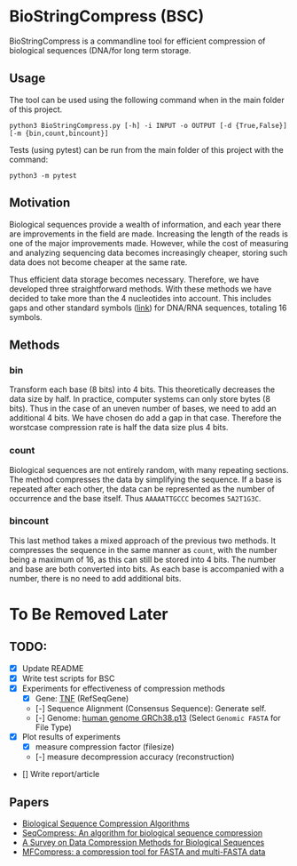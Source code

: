 # BioStringCompress (BSC)
BioStringCompress is a commandline tool for efficient compression of biological sequences (DNA/for long term storage.

## Usage

The tool can be used using the following command when in the main folder of this project.

`python3 BioStringCompress.py [-h] -i INPUT -o OUTPUT [-d {True,False}] [-m {bin,count,bincount}]`

Tests (using pytest) can be run from the main folder of this project with the command:

`python3 -m pytest`

## Motivation
Biological sequences provide a wealth of information, and each year there are improvements in the field are made.
Increasing the length of the reads is one of the major improvements made.
However, while the cost of measuring and analyzing sequencing data becomes increasingly cheaper, storing such data does not become cheaper at the same rate.

Thus efficient data storage becomes necessary. Therefore, we have developed three straightforward methods. With these methods we have decided to take more than the 4 nucleotides into account. This includes gaps and other standard symbols ([link](https://www.bioinformatics.org/sms/iupac.html)) for DNA/RNA sequences, totaling 16 symbols.

## Methods
### bin
Transform each base (8 bits) into 4 bits. This theoretically decreases the data size by half. In practice, computer systems can only store bytes (8 bits). Thus in the case of an uneven number of bases, we need to add an additional 4 bits. We have chosen do add a gap in that case. Therefore the worstcase compression rate is half the data size plus 4 bits.

### count
Biological sequences are not entirely random, with many repeating sections. The method compresses the data by simplifying the sequence. If a base is repeated after each other, the data can be represented as the number of occurrence and the base itself. Thus `AAAAATTGCCC` becomes `5A2T1G3C`.

### bincount
This last method takes a mixed approach of the previous two methods. It compresses the sequence in the same manner as `count`, with the number being a maximum of 16, as this can still be stored into 4 bits. The number and base are both converted into bits. As each base is accompanied with a number, there is no need to add additional bits.

# To Be Removed Later
## TODO:
  - [x] Update README
  - [x] Write test scripts for BSC
  - [x] Experiments for effectiveness of compression methods
    - [x] Gene: [TNF](https://www.ncbi.nlm.nih.gov/search/all/?term=TNF) (RefSeqGene)
    - [-] Sequence Alignment (Consensus Sequence): Generate self.
    - [-] Genome: [human genome GRCh38.p13](https://www.ncbi.nlm.nih.gov/search/all/?term=human%20genome) (Select `Genomic FASTA` for File Type)
  - [x] Plot results of experiments
    - [x] measure compression factor (filesize)
    - [-] measure decompression accuracy (reconstruction)
  - [] Write report/article

## Papers
 * [Biological Sequence Compression Algorithms](https://www.jsbi.org/pdfs/journal1/GIW00/GIW00F05.pdf)
 * [SeqCompress: An algorithm for biological sequence compression](https://www.sciencedirect.com/science/article/pii/S0888754314001499)
 * [A Survey on Data Compression Methods for Biological Sequences](https://www.mdpi.com/2078-2489/7/4/56/htm)
 * [MFCompress: a compression tool for FASTA and multi-FASTA data](https://academic.oup.com/bioinformatics/article/30/1/117/236841)
